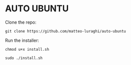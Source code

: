 # AUTO UBUNTU

Clone the repo:
```
git clone https://github.com/matteo-luraghi/auto-ubuntu
```
Run the installer:
```
chmod u+x install.sh
```

```
sudo ./install.sh
```
